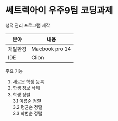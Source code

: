# 쎄트렉아이 우주9팀 코딩과제

성적 관리 프로그램 제작

|  분야  |      내용     |
| ----- | ------------ |
| 개발환경 | Macbook pro 14 |
|  IDE  |  Clion      |

주요 기능
1. 새로운 학생 등록
2. 학생 정보 삭제
3. 학생 정렬 <br>
  3.1 이름순 정렬 <br>
  3.2 평균순 정렬 <br>
  3.3 학번순 정렬 <br>

